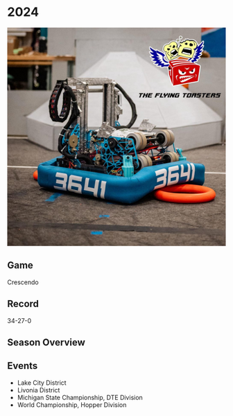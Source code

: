 # 2024

![2024 Robot](Media/2024_Robot.jpg)

## Game

Crescendo

## Record

34-27-0

## Season Overview

## Events

- Lake City District
- Livonia District
- Michigan State Championship, DTE Division
- World Championship, Hopper Division
